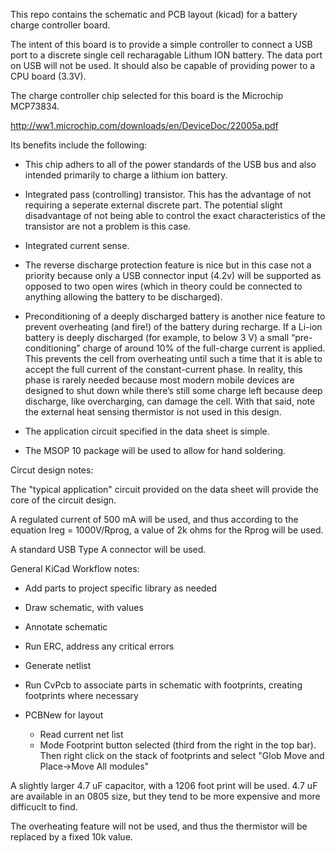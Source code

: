 This repo contains the schematic and PCB layout (kicad) for a battery charge controller board. 

The intent of this board is to provide a simple controller to connect a USB port to a discrete single cell recharagable Lithum ION battery. The data port on USB will not be used. It should also be capable of providing power to a CPU board (3.3V). 

The charge controller chip selected for this board is the Microchip MCP73834. 

http://ww1.microchip.com/downloads/en/DeviceDoc/22005a.pdf

Its benefits include the following:

* This chip adhers to all of the power standards of the USB bus and also intended primarily to charge a lithium ion battery.

* Integrated pass (controlling) transistor. This has the advantage of not requiring a seperate external discrete part. The potential slight disadvantage of not being able to control the exact characteristics of the transistor are not a problem is this case.

* Integrated current sense.

* The reverse discharge protection feature is nice but in this case not a priority because only a USB connector input (4.2v) will be supported as opposed to two open wires (which in theory could be connected to anything allowing the battery to be discharged).

* Preconditioning of a deeply discharged battery is another nice feature to prevent overheating (and fire!) of the battery during recharge. If a Li-ion battery is deeply discharged (for example, to below 3 V) a small “pre-conditioning” charge of around 10% of the full-charge current is applied. This prevents the cell from overheating until such a time that it is able to accept the full current of the constant-current phase. In reality, this phase is rarely needed because most modern mobile devices are designed to shut down while there’s still some charge left because deep discharge, like overcharging, can damage the cell. With that said, note the external heat sensing thermistor is not used in this design.

* The application circuit specified in the data sheet is simple.

* The MSOP 10 package will be used to allow for hand soldering.

Circut design notes:

The "typical application" circuit provided on the data sheet will provide the core of the circuit design.

A regulated current of 500 mA will be used, and thus according to the equation Ireg = 1000V/Rprog, a value of 2k ohms for the Rprog will be used.

A standard USB Type A connector will be used. 

General KiCad Workflow notes:

* Add parts to project specific library as needed

* Draw schematic, with values

* Annotate schematic

* Run ERC, address any critical errors

* Generate netlist

* Run CvPcb to associate parts in schematic with footprints, creating footprints where necessary

* PCBNew for layout
  * Read current net list
  * Mode Footprint button selected (third from the right in the top bar). Then right click on the stack of footprints and select "Glob Move and Place->Move All modules"


A slightly larger 4.7 uF capacitor, with a 1206 foot print will be used. 4.7 uF are available in an 0805 size, but they tend to be more expensive and more difficuclt to find.

The overheating feature will not be used, and thus the thermistor will be replaced by a fixed 10k value.
